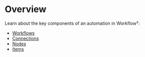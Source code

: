 # Overview

Learn about the key components of an automation in Workflow²:

* [Workflows](/workflows/workflows/)
* [Connections](/workflows/connections/)
* [Nodes](/workflows/nodes/)
* [Items](/workflows/items/)
